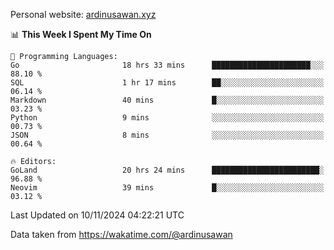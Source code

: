 Personal website: [ardinusawan.xyz](https://ardinusawan.xyz)

<!--START_SECTION:waka-->
📊 **This Week I Spent My Time On** 

```text
💬 Programming Languages: 
Go                       18 hrs 33 mins      ██████████████████████░░░   88.10 % 
SQL                      1 hr 17 mins        ██░░░░░░░░░░░░░░░░░░░░░░░   06.14 % 
Markdown                 40 mins             █░░░░░░░░░░░░░░░░░░░░░░░░   03.23 % 
Python                   9 mins              ░░░░░░░░░░░░░░░░░░░░░░░░░   00.73 % 
JSON                     8 mins              ░░░░░░░░░░░░░░░░░░░░░░░░░   00.64 % 

🔥 Editors: 
GoLand                   20 hrs 24 mins      ████████████████████████░   96.88 % 
Neovim                   39 mins             █░░░░░░░░░░░░░░░░░░░░░░░░   03.12 % 
```


 Last Updated on 10/11/2024 04:22:21 UTC
<!--END_SECTION:waka-->
Data taken from https://wakatime.com/@ardinusawan
